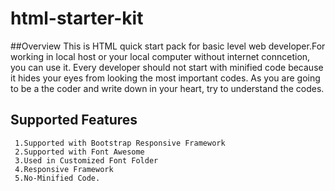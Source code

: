 # html-starter-kit
##Overview
This is HTML quick start pack for basic level web developer.For working in local host or your local computer without internet conncetion, you can use it.
Every developer should not start with minified code because it hides your eyes from looking the most important codes.
As you are going to be a  the coder and write  down in your heart, try to understand the codes.
## Supported  Features
     1.Supported with Bootstrap Responsive Framework
     2.Supported with Font Awesome 
     3.Used in Customized Font Folder
     4.Responsive Framework 
     5.No-Minified Code.
    
    

